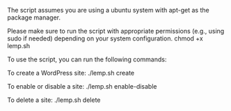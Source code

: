 The script assumes you are using a ubuntu system with apt-get as the package manager.

Please make sure to run the script with appropriate permissions (e.g., using sudo if needed) depending on your system configuration.
chmod +x lemp.sh

To use the script, you can run the following commands:

To create a WordPress site:
./lemp.sh create

To enable or disable a site:
./lemp.sh enable-disable

To delete a site:
./lemp.sh delete
